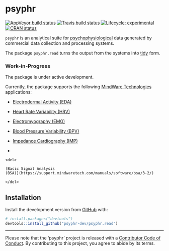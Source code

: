 
<!-- README.md is generated from README.Rmd. Please edit that file -->

# psyphr

<!-- badges: start -->

[![AppVeyor build
status](https://ci.appveyor.com/api/projects/status/github/psyphr-dev/psyphr.read?branch=master&svg=true)](https://ci.appveyor.com/project/psyphr-dev/psyphr.read)
[![Travis build
status](https://travis-ci.org/psyphr-dev/psyphr.read.svg?branch=master)](https://travis-ci.org/psyphr-dev/psyphr.read)
[![Lifecycle:
experimental](https://img.shields.io/badge/lifecycle-experimental-orange.svg)](https://www.tidyverse.org/lifecycle/#experimental)
[![CRAN
status](https://www.r-pkg.org/badges/version/psyphr.read)](https://cran.r-project.org/package=psyphr.read)
<!-- badges: end -->

`psyphr` is an analytical suite for
[psychophysiological](https://en.wikipedia.org/wiki/Psychophysiology)
data generated by commercial data collection and processing systems.

The package `psyphr.read` turns the output from the systems into
[tidy](http://vita.had.co.nz/papers/tidy-data.pdf) form.

### Work-in-Progress

The package is under active development.

Currently, the package supports the following [MindWare
Technologies](https://www.mindwaretech.com/) applications:

  - [Electrodermal Activity
    (EDA)](https://support.mindwaretech.com/manuals/software/eda/3-2/)

  - [Heart Rate Variability
    (HRV)](https://support.mindwaretech.com/manuals/software/hrv/3-2/)

  - [Electromyography
    (EMG)](https://support.mindwaretech.com/manuals/software/emg/3-2/)

  - [Blood Pressure Variability
    (BPV)](https://support.mindwaretech.com/manuals/software/bpv/3-2/)

  - [Impedance Cardiography
    (IMP)](https://support.mindwaretech.com/manuals/software/imp/3-2/)

  - 
    
    <del>
    
    [Basic Signal Analysis
    (BSA)](https://support.mindwaretech.com/manuals/software/bsa/3-2/)
    
    </del>

## Installation

Install the development version from [GitHub](https://github.com/) with:

``` r
# install.packages("devtools")
devtools::install_github("psyphr-dev/psyphr.read")
```

-----

Please note that the ‘psyphr’ project is released with a [Contributor
Code of Conduct](CODE_OF_CONDUCT.md). By contributing to this project,
you agree to abide by its terms.
